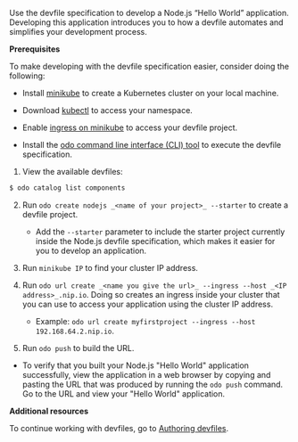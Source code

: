 Use the devfile specification to develop a Node.js “Hello World”
application. Developing this application introduces you to how a devfile
automates and simplifies your development process.

**Prerequisites**

To make developing with the devfile specification easier, consider doing
the following:

- Install [minikube](https://minikube.sigs.k8s.io/docs/start/) to
  create a Kubernetes cluster on your local machine.

- Download
  [kubectl](https://kubernetes.io/docs/tasks/tools/install-kubectl-macos/)
  to access your namespace.

- Enable [ingress on
  minikube](https://kubernetes.io/docs/tasks/access-application-cluster/ingress-minikube/)
  to access your devfile project.

- Install the [odo command line interface (CLI)
  tool](https://access.redhat.com/documentation/en-us/openshift_container_platform/4.6/html/cli_tools/developer-cli-odo#installing-odo)
  to execute the devfile specification.

1.  View the available devfiles:

```bash
$ odo catalog list components
```

2.  Run `odo create nodejs _<name of your project>_ --starter` to create
    a devfile project.

    - Add the `--starter` parameter to include the starter project
      currently inside the Node.js devfile specification, which makes
      it easier for you to develop an application.

3.  Run `minikube IP` to find your cluster IP address.

4.  Run
    `odo url create _<name you give the url>_ --ingress --host _<IP address>_.nip.io`.
    Doing so creates an ingress inside your cluster that you can use to
    access your application using the cluster IP address.

    - Example:
      `odo url create myfirstproject --ingress --host 192.168.64.2.nip.io`.

5.  Run `odo push` to build the URL.

- To verify that you built your Node.js "Hello World" application
  successfully, view the application in a web browser by copying and
  pasting the URL that was produced by running the `odo push` command.
  Go to the URL and view your "Hello World" application.

**Additional resources**

To continue working with devfiles, go to [Authoring
devfiles](#authoring-devfiles.adoc).
